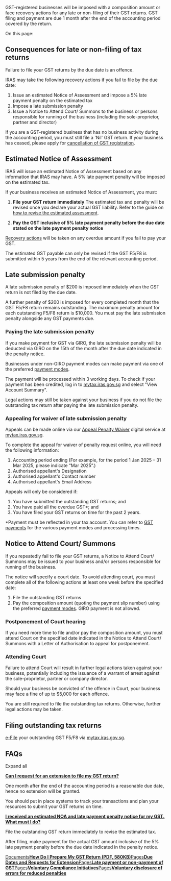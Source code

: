 GST-registered businesses will be imposed with a composition amount or face recovery actions for any late or non-filing of their GST returns. GST filing and payment are due 1 month after the end of the accounting period covered by the return.

On this page:

## Consequences for late or non-filing of tax returns

Failure to file your GST returns by the due date is an offence.

IRAS may take the following recovery actions if you fail to file by the due date:

1. Issue an estimated Notice of Assessment and impose a 5% late payment penalty on the estimated tax
2. Impose a late submission penalty
3. Issue a Notice to Attend Court/ Summons to the business or persons responsible for running of the business (including the sole-proprietor, partner and director)

If you are a GST-registered business that has no business activity during the accounting period, you must still file a 'Nil' GST return. If your business has ceased, please apply for [cancellation of GST registration](https://www.iras.gov.sg/taxes/goods-services-tax-(gst)/gst-registration-deregistration/cancelling-gst-registration).

## Estimated Notice of Assessment

IRAS will issue an estimated Notice of Assessment based on any information that IRAS may have. A 5% late payment penalty will be imposed on the estimated tax.

If your business receives an estimated Notice of Assessment, you must:

1. **File your GST return immediately**
The estimated tax and penalty will be revised once you declare your actual GST liability. Refer to the guide on [how to revise the estimated assessment](https://www.iras.gov.sg/taxes/goods-services-tax-(gst)/gst-payments-refunds/revising-estimated-assessment).

2. **Pay the GST inclusive of 5% late payment penalty before the due date stated on the late payment penalty notice**

[Recovery actions](https://www.iras.gov.sg/taxes/goods-services-tax-(gst)/gst-payments-refunds/late-payment-or-non-payment-of-gst) will be taken on any overdue amount if you fail
to pay your GST.

The estimated GST payable can only be revised if the GST F5/F8 is submitted within 5 years from the end of the relevant accounting period.

## Late submission penalty

A late submission penalty of $200 is imposed immediately when the GST return is not filed by the due date.

A further penalty of $200 is imposed for every completed month that the GST F5/F8 return remains outstanding. The maximum penalty amount for each outstanding F5/F8 return is $10,000. You must pay the late submission penalty alongside any GST payments due.

### Paying the late submission penalty

If you make payment for GST via GIRO, the late submission penalty will be deducted via GIRO on the 15th of the month after the due date indicated in the penalty notice.

Businesses under non-GIRO payment modes can make payment via one of the preferred [payment modes](https://www.iras.gov.sg/taxes/goods-services-tax-(gst)/gst-payments-refunds/how-to-pay).

The payment will be processed within 3 working days. To check if your payment has been credited, log in to [mytax.iras.gov.sg](https://mytax.iras.gov.sg/ESVWeb/default.aspx) and select "View Account Summary".

Legal actions may still be taken against your business if you do not file the outstanding tax return after paying the late submission penalty.

### Appealing for waiver of late submission penalty

Appeals can be made online via our [Appeal Penalty Waiver](https://mytax.iras.gov.sg/iras/PenaltyWaiver) digital service at [mytax.iras.gov.sg](https://mytax.iras.gov.sg/ESVWeb/default.aspx).

To complete the appeal for waiver of penalty request online, you will need the following information:

1. Accounting period ending (For example, for the period 1 Jan 2025 – 31 Mar 2025, please indicate “Mar 2025”.)
2. Authorised appellant's Designation
3. Authorised appellant's Contact number
4. Authorised appellant's Email Address


Appeals will only be considered if:

1. You have submitted the outstanding GST returns; and
2. You have paid all the overdue GST\*; and
3. You have filed your GST returns on time for the past 2 years.

\*Payment must be reflected in your tax account. You can refer to [GST payments](https://www.iras.gov.sg/quick-links/payments?taxtype=Goods%20And%20Services%20Tax%20(GST)) for the various payment modes and processing times.

## Notice to Attend Court/ Summons

If you repeatedly fail to file your GST returns, a Notice to Attend Court/ Summons may be issued to your business and/or persons responsible for running of the business.

The notice will specify a court date. To avoid attending court, you must complete all of the following actions at least one week before the specified date:

1. File the outstanding GST returns
2. Pay the composition amount (quoting the payment slip number) using the preferred [payment modes](https://www.iras.gov.sg/taxes/goods-services-tax-(gst)/gst-payments-refunds/how-to-pay). GIRO payment is not allowed.


### Postponement of Court hearing

If you need more time to file and/or pay the composition amount, you must attend Court on the specified date indicated in the Notice to Attend Court/ Summons with a Letter of Authorisation to appeal for postponement.

### Attending Court

Failure to attend Court will result in further legal actions taken against your business, potentially including the issuance of a warrant of arrest against the sole-proprietor, partner or company director.

Should your business be convicted of the offence in Court, your business may face a fine of up to $5,000 for each offence.

You are still required to file the outstanding tax returns. Otherwise, further legal actions may be taken.

## Filing outstanding tax returns

[e-File](https://www.iras.gov.sg/taxes/goods-services-tax-(gst)/filing-gst/overview-of-gst-e-filing-process) your outstanding GST F5/F8 via [mytax.iras.gov.sg](https://mytax.iras.gov.sg/ESVWeb/default.aspx).

## FAQs

Expand all

[**Can I request for an extension to file my GST return?**](https://www.iras.gov.sg/taxes/goods-services-tax-(gst)/filing-gst/late-filing-or-non-filing-of-GST-returns-f5-f8#can-i-request-for-an-extension-to-file-my-gst-return-)

One month after the end of the accounting period is a reasonable due date, hence no extension will be granted.

You should put in place systems to track your transactions and plan your resources to submit your GST returns on time.

[**I received an estimated NOA and late payment penalty notice for my GST. What must I do?**](https://www.iras.gov.sg/taxes/goods-services-tax-(gst)/filing-gst/late-filing-or-non-filing-of-GST-returns-f5-f8#i-received-an-estimated-noa-and-late-payment-penalty-notice-for-my-gst--what-must-i-do-)

File the outstanding GST return immediately to revise the estimated tax.

After filing, make payment for the actual GST amount inclusive of the 5% late payment penalty before the due date indicated in the penalty notice.

[Documents**How Do I Prepare My GST Return (PDF, 580KB)**](https://www.iras.gov.sg/media/docs/default-source/e-tax/etaxguide_gst_how-do-i-prepare-my-gst-return.pdf?sfvrsn=535a7393_72)[Pages**Due Dates and Requests for Extension**](https://www.iras.gov.sg/taxes/goods-services-tax-(gst)/filing-gst/due-dates-and-requests-for-extension)[Pages**Late payment or non-payment of GST**](https://www.iras.gov.sg/taxes/goods-services-tax-(gst)/gst-payments-refunds/late-payment-or-non-payment-of-gst)[Pages**Voluntary Compliance Initiatives**](https://www.iras.gov.sg/taxes/goods-services-tax-(gst)/getting-it-right/voluntary-compliance-initiatives)[Pages**Voluntary disclosure of errors for reduced penalties**](https://www.iras.gov.sg/taxes/goods-services-tax-(gst)/getting-it-right/voluntary-disclosure-of-errors-for-reduced-penalties)
